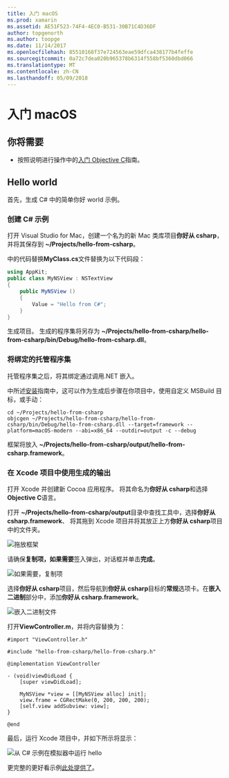 ```yaml
---
title: 入门 macOS
ms.prod: xamarin
ms.assetid: AE51F523-74F4-4EC0-B531-30B71C4D36DF
author: topgenorth
ms.author: toopge
ms.date: 11/14/2017
ms.openlocfilehash: 85510168f37e724563eae59dfca438177b4feffe
ms.sourcegitcommit: 0a72c7dea020b965378b6314f558bf5360dbd066
ms.translationtype: MT
ms.contentlocale: zh-CN
ms.lasthandoff: 05/09/2018
---
```

# <a name="getting-started-with-macos"></a>入门 macOS

## <a name="what-you-will-need"></a>你将需要

* 按照说明进行操作中的[入门 Objective C](~/tools/dotnet-embedding/get-started/objective-c/index.md)指南。

## <a name="hello-world"></a>Hello world

首先，生成 C# 中的简单你好 world 示例。

### <a name="create-c-sample"></a>创建 C# 示例

打开 Visual Studio for Mac，创建一个名为的新 Mac 类库项目**你好从 csharp**，并将其保存到 **~/Projects/hello-from-csharp**。

中的代码替换**MyClass.cs**文件替换为以下代码段：

```csharp
using AppKit;
public class MyNSView : NSTextView
{
    public MyNSView ()
    {
        Value = "Hello from C#";
    }
}
```

生成项目。 生成的程序集将另存为 **~/Projects/hello-from-csharp/hello-from-csharp/bin/Debug/hello-from-csharp.dll**。

### <a name="bind-the-managed-assembly"></a>将绑定的托管程序集

托管程序集之后，将其绑定通过调用.NET 嵌入。

中所述[安装](~/tools/dotnet-embedding/get-started/install/install.md)指南中，这可以作为生成后步骤在你项目中，使用自定义 MSBuild 目标，或手动：

```shell
cd ~/Projects/hello-from-csharp
objcgen ~/Projects/hello-from-csharp/hello-from-csharp/bin/Debug/hello-from-csharp.dll --target=framework --platform=macOS-modern --abi=x86_64 --outdir=output -c --debug
```

框架将放入 **~/Projects/hello-from-csharp/output/hello-from-csharp.framework**。

### <a name="use-the-generated-output-in-an-xcode-project"></a>在 Xcode 项目中使用生成的输出

打开 Xcode 并创建新 Cocoa 应用程序。 将其命名为**你好从 csharp**和选择**Objective C**语言。

打开 **~/Projects/hello-from-csharp/output**目录中查找工具中，选择**你好从 csharp.framework**、 将其拖到 Xcode 项目并将其放正上方**你好从 csharp**项目中的文件夹。

![拖放框架](macos-images/hello-from-csharp-mac-drag-drop-framework.png)

请确保**复制项，如果需要**签入弹出，对话框并单击**完成**。

![如果需要，复制项](macos-images/hello-from-csharp-mac-copy-items-if-needed.png)

选择**你好从 csharp**项目，然后导航到**你好从 csharp**目标的**常规**选项卡。在**嵌入二进制**部分中，添加**你好从 csharp.framework**。

![嵌入二进制文件](macos-images/hello-from-csharp-mac-embedded-binaries.png)

打开**ViewController.m**，并将内容替换为：

```objc
#import "ViewController.h"

#include "hello-from-csharp/hello-from-csharp.h"

@implementation ViewController

- (void)viewDidLoad {
    [super viewDidLoad];
    
    MyNSView *view = [[MyNSView alloc] init];
    view.frame = CGRectMake(0, 200, 200, 200);
    [self.view addSubview: view];
}

@end
```

最后，运行 Xcode 项目中，并如下所示将显示：

![从 C# 示例在模拟器中运行 hello](macos-images/hello-from-csharp-mac.png)

更完整的更好看示例[此处提供了](https://github.com/mono/Embeddinator-4000/tree/objc/samples/mac/weather)。
